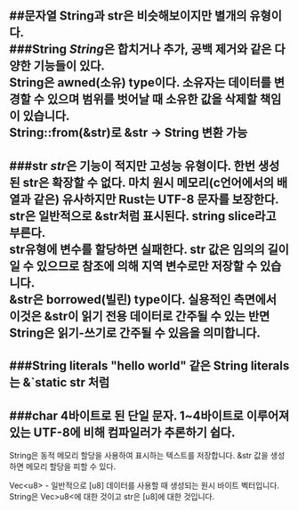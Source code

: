 ##문자열
String과 str은 비슷해보이지만 별개의 유형이다.<br/>
###String
*String*은 합치거나 추가, 공백 제거와 같은 다양한 기능들이 있다.<br/>
String은 awned(소유) type이다. 소유자는 데이터를 변경할 수 있으며 범위를 벗어날 때 소유한 값을 삭제할 책임이 있습니다.<br/>
String::from(&str)로 &str -> String 변환 가능
---
###str
*str*은 기능이 적지만 고성능 유형이다. 한번 생성된 str은 확장할 수 없다. 마치 원시 메모리(c언어에서의 배열과 같은) 유사하지만 Rust는 UTF-8 문자를 보장한다. 
str은 일반적으로 &str처럼 표시된다.
string slice라고 부른다.
<br/>
str유형에 변수를 할당하면 실패한다. str 값은 임의의 길이일 수 있으므로 참조에 의해 지역 변수로만 저장할 수 있습니다.
<br/>
&str은 borrowed(빌린) type이다. 실용적인 측면에서 이것은 &str이 읽기 전용 데이터로 간주될 수 있는 반면 String은 읽기-쓰기로 간주될 수 있음을 의미합니다.
---
###String literals
"hello world" 같은 String literals는 &`static str
처럼
---
###char
4바이트로 된 단일 문자.
1~4바이트로 이루어져있는 UTF-8에 비해 컴파일러가 추론하기 쉽다.
---
String은 동적 메모리 할당을 사용하여 표시하는 텍스트를 저장합니다. &str 값을 생성하면 메모리 할당을 피할 수 있다.
<br/>

Vec&lt;u8&gt; - 일반적으로 [u8] 데이터를 사용할 때 생성되는 원시 바이트 벡터입니다. String은 Vec&gt;u8&lt;에 대한 것이고 str은 [u8]에 대한 것입니다.